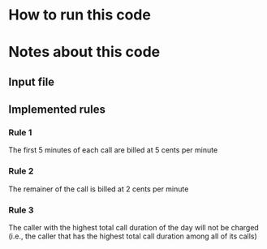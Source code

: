 # How to run this code
# Notes about this code
## Input file
## Implemented rules
### Rule 1
The first 5 minutes of each call are billed at 5 cents per minute
### Rule 2
The remainer of the call is billed at 2 cents per minute
### Rule 3
The caller with the highest total call duration of the day will not be charged (i.e., the caller that has the highest total call duration among all of its calls)
